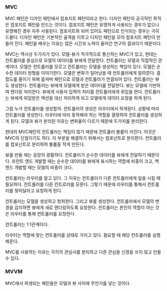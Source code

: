 ### MVC
MVC 패턴은 디자인 패턴에서 컴포지트 패턴이라고 한다. 디자인 패턴의 궁극적인 목적은 컴포지트 패턴을 만드는 것이다.
컴포지트 패턴은 유명하게 사용되는 경우가 없으나 유명해진 경우 자주 사용된다.
컴포지트화 되어 있어도 패턴으로 인식되는 경우는 극히 드물다.
디자인 패턴은 기본적인 골격을 이루고 디자인 패턴을 모아 컴포지트 패턴이 만들어 진다.
패턴을 배우는 이유는 많은 시간과 노력이 들어간 연구의 결과이기 때문이다.

MVC는 역사상 두가지가 있다. 모델-뷰가 적극적으로 통신하는 MVC가 있고, 현대는 컨트롤러를 중심으로 모델의 데이터를 뷰에게 전달한다. 컨트롤러는 모델과 직접적인 관계이다. 모델은 컨트롤러를 모르고 컨트롤러는 모델을 생성하는 책임이 있다. 모델은 순수한 데이터 원형을 이야기한다. 모델은 변화가 일어났을 때 컨트롤러에게 알려준다. 결합도를 줄이기 위해 옵져버 패턴으로 모델과 컨트롤러가 연결되어 있다. 컨트롤러는 뷰도 생성한다. 컨트롤러는 뷰에게 모델에게 받은 데이터를 전달한다. 뷰는 모델에 기반하여 렌더링 처리한다. 뷰에게 사용자 입력의 처리를 컨트롤러에게 위임을 한다. 컨트롤러는 뷰에게 위임받은 액션을 대신 처리하게 되고 모델에게 데이터 요청을 하게 된다.

그럼 누가 컨트롤러를 생성할까. 컨트롤러의 생성은 라우터에서 하게된다. 상황에 따라 컨트롤러를 생성한다.
라우터에 따라 동작해야 하는 역할을 결정하여 컨트롤러를 생성하게 된다.
모델과 뷰가 분리된 이유는 변화율이 다르기 때문에 두가지를 분리한다.

현대의 MVC패턴의 컨트롤러는 책임이 많기 때문에 컨트롤러 볼륨이 커진다. 이것은 MVC의 단점이기도 하다. 이 부분을 해결하기 위해서는 컴포넌트로 분리한다. 컨트롤러를 컴포넌트로 분리하여 볼륨을 작게 만든다.

뷰를 만들 때는 굉장히 광활하다. 컨트롤러가 순수한 데이터를 뷰에게 전달하기 때문이다.
프런트 엔드 개발할 때는 순수한 데이터를 뷰에게 표시하는 역할에 비중이 크고,
백 엔드 개발할 때는 모델의 비중이 크다.

컨트롤러는 라우터를 알고 있다. 그 이유는 컨트롤러가 다른 컨트롤러에게 일을 시킬 때 필요하다. 컨트롤러를 다른 컨트로러를 모른다. 그렇기 때문에 라우터를 통해서 컨트롤러를 찾아달라고 요청하게 된다.

컨트롤러는 모델을 생성하고 청취한다. 그리고 뷰를 생성한다. 컨트롤러에서 모델의 변경을 감지하면 뷰에게 새로 렌더링하도록 요청한다. 컨트롤러는 본인의 역할이 아는 것은 라우터를 통해 컨트롤러를 요청한다.

컨트롤러는 1:1관계이다.

라우터는 역할에 맞는 컨트롤러를 상태로 가지고 있다. 필요할 때 해당 컨트롤러를 실행해준다.

MVC를 사용하는 이유는 각각의 관심사를 분리하고 다른 관심을 신경을 쓰지 않고 만들수 있다.

### MVVM
MVC에서 파생되는 패턴들은 모델과 뷰 사이에 무언가를 넣는 것이다. 